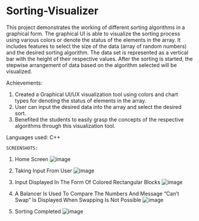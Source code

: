 # Sorting-Visualizer

This project demonstrates the working of different sorting algorithms in a graphical form.
The graphical UI is able to visualize the sorting process using various colors or denote the status of the elements in the array. 
It includes features to select the size of the data (array of random numbers) and the desired sorting algorithm.
The data set is represented as a vertical bar with the height of their respective values. 
After the sorting is started, the stepwise arrangement of data based on the algorithm selected will be visualized.

Achievements:
1. Created a Graphical UI/UX visualization tool using colors and chart types for denoting the status of elements in the array.
2. User can input the desired data into the array and select the desired sort.
3. Benefited the students to easily grasp the concepts of the respective algorithms through this visualization tool.
 
Languages used: 
  C++
  
    SCREENSHOTS:
1. Home Screen
![image](https://user-images.githubusercontent.com/84312718/187721620-772c405c-ad2d-4bcc-bda2-1169193fbc0a.png)

2. Taking Input From User
![image](https://user-images.githubusercontent.com/84312718/187721668-d0834936-da95-4755-bcea-9f490d9de8f0.png)

3. Input Displayed In The Form Of Colored Rectangular Blocks
![image](https://user-images.githubusercontent.com/84312718/187721720-def93da0-6d2e-4f5c-af7a-5c97d300436e.png)

4. A Balancer Is Used To Compare The Numbers And Message “Can’t Swap” Is Displayed When Swapping Is Not Possible
![image](https://user-images.githubusercontent.com/84312718/187721786-97e95142-4407-4c37-a778-dca72d4b10ba.png)

5. Sorting Completed
![image](https://user-images.githubusercontent.com/84312718/187721828-0d83f312-8689-46eb-80a4-4e49423a418e.png)
